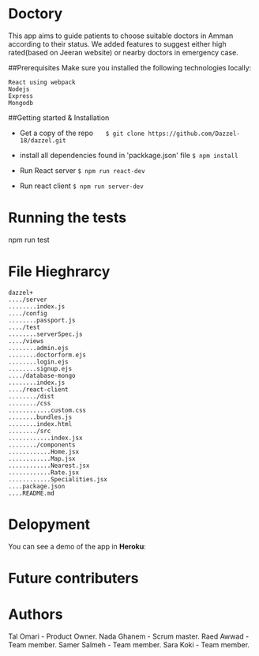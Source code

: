 
# Doctory
This app aims to guide patients to choose suitable doctors in Amman according to their status. We added features to suggest either high rated(based on Jeeran website) or nearby doctors in emergency case.

##Prerequisites
Make sure you installed the following technologies locally:

    React using webpack
    Nodejs
    Express
    Mongodb

##Getting started & Installation

 - Get a copy of the repo 
`   $ git clone https://github.com/Dazzel-18/dazzel.git`

 -  install all dependencies found in 'packkage.json' file
 `$ npm install`
    
- Run  React server
  `$ npm run react-dev`
    
- Run react client
   `$ npm run server-dev`
   
# Running the tests
npm run test


# File Hieghrarcy  
    dazzel+
    ..../server
    ........index.js
    ..../config
    ........passport.js
    ..../test
    ........serverSpec.js
    ..../views
    ........admin.ejs
    ........doctorform.ejs
    ........login.ejs
    ........signup.ejs
    ..../database-mongo
    ........index.js
    ..../react-client
    ......../dist
    ......../css
    ............custom.css
    ........bundles.js
    ........index.html
    ......../src
    ............index.jsx
    ......../components
    ............Home.jsx
    ............Map.jsx
    ............Nearest.jsx
    ............Rate.jsx
    ............Specialities.jsx
    ....package.json
    ....README.md
    
    
# Delopyment
You can see a demo of the app in **Heroku**:


# Future contributers



# Authors
Tal Omari - Product Owner.
Nada Ghanem - Scrum master.
Raed Awwad - Team member.
Samer Salmeh - Team member.
Sara Koki - Team member.



